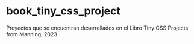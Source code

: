 # book_tiny_css_project
Proyectos que se encuentran desarrollados en el Libro Tiny CSS Projects from Manning, 2023
